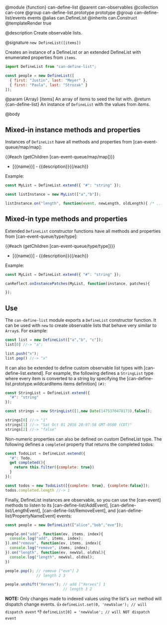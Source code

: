 @module {function} can-define-list
@parent can-observables
@collection can-core
@group can-define-list.prototype prototype
@group can-define-list/events events
@alias can.DefineList
@inherits can.Construct
@templateRender true


@description Create observable lists.

@signature `new DefineList([items])`

Creates an instance of a DefineList or an extended DefineList with enumerated properties from `items`.

```javascript
import DefineList from "can-define-list";

const people = new DefineList([
  { first: "Justin", last: "Meyer" },
  { first: "Paula", last: "Strozak" }
]);
```

  @param {Array} [items] An array of items to seed the list with.
  @return {can-define-list} An instance of `DefineList` with the values from _items_.

@body

## Mixed-in instance methods and properties

Instances of `DefineList` have all methods and properties from
[can-event-queue/map/map]:

{{#each (getChildren [can-event-queue/map/map])}}
- [{{name}}] - {{description}}{{/each}}

Example:

```javascript
const MyList = DefineList.extend({ "#": "string" });

const listInstance = new MyList(["a","b"]);

listInstance.on("length", function(event, newLength, oldLength){ /* ... */ });
```


## Mixed-in type methods and properties

Extended `DefineList` constructor functions have all methods and properties from
[can-event-queue/type/type]:

{{#each (getChildren [can-event-queue/type/type])}}
- [{{name}}] - {{description}}{{/each}}

Example:

```javascript
const MyList = DefineList.extend({ "#": "string" });

canReflect.onInstancePatches(MyList, function(instance, patches){

});
```

## Use

The `can-define-list` module exports a `DefineList` constructor function.  It can be used
with `new` to create observable lists that behave very similar to `Array`s.  For example:

```javascript
const list = new DefineList(["a","b", "c"]);
list[0] //-> "a";

list.push("x");
list.pop() //-> "x"
```

It can also be extended to define custom observable list types with
[can-define-list.extend].  For example, the following defines a `StringList` type
where every item is converted to a string by specifying the [can-define-list.prototype.wildcardItems items definition] `(#)`:

```javascript
const StringList = DefineList.extend({
  "#": "string"
});

const strings = new StringList([1,new Date(1475370478173),false]);

strings[0] //-> "1"
strings[1] //-> "Sat Oct 01 2016 20:07:58 GMT-0500 (CDT)"
strings[2] //-> "false"
```

Non-numeric properties can also be defined on custom DefineList type.  The following
defines a `completed` property that returns the completed todos:

```javascript
const TodoList = DefineList.extend({
  "#": Todo,
  get completed(){
    return this.filter({complete: true})
  }
});

const todos = new TodoList([{complete: true}, {complete:false}]);
todos.completed.length //-> 1
```

Finally, DefineList instances are observable, so you can use the [can-event]
methods to listen to its [can-define-list/AddEvent],
[can-define-list/LengthEvent], [can-define-list/RemoveEvent],
and [can-define-list/PropertyNameEvent] events:

```javascript
const people = new DefineList(["alice","bob","eve"]);

people.on("add", function(ev, items, index){
  console.log("add", items, index);
}).on("remove", function(ev, items, index){
  console.log("remove", items, index);
}).on("length", function(ev, newVal, oldVal){
  console.log("length", newVal, oldVal);
})

people.pop(); // remove ["eve"] 2
              // length 2 3

people.unshift("Xerxes"); // add ["Xerxes"] 1
                          // length 3 2
```

__NOTE:__ Only changes made to indexed values using the list's `set` method will dispatch change events.
👍  `defineList.set(0, 'newValue'); // will dispatch event`
👎  `defineList[0] = 'newValue'; // will NOT dispatch event`
